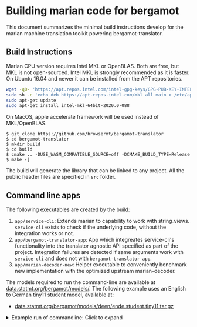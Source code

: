 # Building marian code for bergamot

This document summarizes the minimal build instructions develop for the
marian machine translation toolkit powering bergamot-translator.

## Build Instructions

Marian CPU version requires Intel MKL or OpenBLAS. Both are free, but MKL is not open-sourced. Intel MKL is strongly recommended as it is faster. On Ubuntu 16.04 and newer it can be installed from the APT repositories.

```bash
wget -qO- 'https://apt.repos.intel.com/intel-gpg-keys/GPG-PUB-KEY-INTEL-SW-PRODUCTS-2019.PUB' | sudo apt-key add -
sudo sh -c 'echo deb https://apt.repos.intel.com/mkl all main > /etc/apt/sources.list.d/intel-mkl.list'
sudo apt-get update
sudo apt-get install intel-mkl-64bit-2020.0-088
```
On MacOS, apple accelerate framework will be used instead of MKL/OpenBLAS.

```
$ git clone https://github.com/browsermt/bergamot-translator
$ cd bergamot-translator
$ mkdir build
$ cd build
$ cmake .. -DUSE_WASM_COMPATIBLE_SOURCE=off -DCMAKE_BUILD_TYPE=Release
$ make -j
```


The build will generate the library that can be linked to any project. All the
public header files are specified in `src` folder.

## Command line apps

The following executables are created by the build:

1. `app/service-cli`: Extends marian to capability to work with string_views.
   `service-cli` exists to check if the underlying code, without the
   integration works or not.
2. `app/bergamot-translator-app`: App which integreates service-cli's
   functionality into the translator agnostic API specified as part of the
   project. Integration failures are detected if same arguments work with
   `service-cli` and does not with `bergamot-translator-app`.
3. `app/marian-decoder-new`: Helper executable to conveniently benchmark new
   implementation with the optimized upstream marian-decoder.

The models required to run the command-line are available at
[data.statmt.org/bergamot/models/](http://data.statmt.org/bergamot/models/).
The following example uses an English to German tiny11 student model, available
at:

* [data.statmt.org/bergamot/models/deen/ende.student.tiny11.tar.gz](http://data.statmt.org/bergamot/models/deen/ende.student.tiny11.tar.gz)

<details>
<summary> Example run of commandline: Click to expand </summary>
<p>

```bash
MODEL_DIR=... # path to where the model-files are.
ARGS=(
    -m $MODEL_DIR/model.intgemm.alphas.bin # Path to model file.
    --vocabs 
        $MODEL_DIR/vocab.deen.spm # source-vocabulary
        $MODEL_DIR/vocab.deen.spm # target-vocabulary

    # The following increases speed through one-best-decoding, shortlist and quantization.
    --beam-size 1 --skip-cost --shortlist $MODEL_DIR/lex.s2t.bin false --int8shiftAlphaAll 

    # Number of CPU threads (workers to launch). Parallelizes over cores and improves speed.
    # A value of 0 allows a path with no worker thread-launches and a single-thread.
    --cpu-threads 4

    # Maximum size of a sentence allowed. If a sentence is above this length,
    # it's broken into pieces of less than or equal to this size.
    --max-length-break 1024  

    # Maximum number of tokens that can be fit in a batch. The optimal value 
    # for the parameter is dependant on hardware and can be obtained by running
    # with variations and benchmarking.
    --mini-batch-words 1024 

    # Three modes are supported
    #   - sentence: One sentence per line
    #   - paragraph: One paragraph per line.
    #   - wrapped_text: Paragraphs are separated by empty line.
    --ssplit-mode paragraph 
)

./app/service-cli "${ARGS[@]}" < path-to-input-file
./app/bergamot-translator-app "${ARGS[@]}" < path-to-input-file

```
</p>

</summary>
</details>

